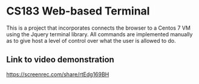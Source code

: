 # CS183 Web-based Terminal

This is a project that incorporates connects the browser to a Centos 7 VM using the Jquery terminal library. All commands are implemented manually as to give host a level of control over what the user is allowed to do.

## Link to video demonstration
https://screenrec.com/share/rtEdg169BH
